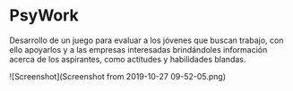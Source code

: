 # PsyWork

Desarrollo de un juego para evaluar a los jóvenes que buscan trabajo,  con ello apoyarlos y a las empresas interesadas brindándoles información acerca de los aspirantes, como actitudes y habilidades blandas.

![Screenshot](Screenshot from 2019-10-27 09-52-05.png)
